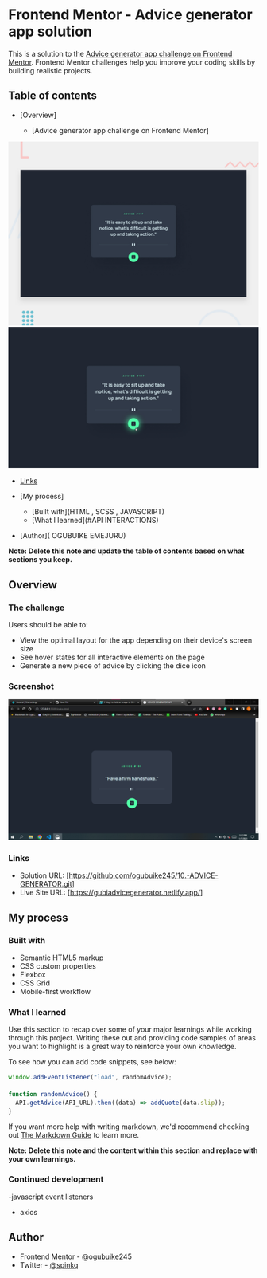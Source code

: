 # Frontend Mentor - Advice generator app solution

This is a solution to the [Advice generator app challenge on Frontend Mentor](https://www.frontendmentor.io/challenges/advice-generator-app-QdUG-13db). Frontend Mentor challenges help you improve your coding skills by building realistic projects.

## Table of contents

- [Overview]

  - [Advice generator app challenge on Frontend Mentor]

![Desktop Preview](./README/desktop-preview.jpg)
![active states Preview](./README/active-states.jpg)

- [Links](https://gubiadvicegenerator.netlify.app/)

- [My process]
  - [Built with](HTML , SCSS , JAVASCRIPT)
  - [What I learned](#API INTERACTIONS)
- [Author]( OGUBUIKE EMEJURU)

**Note: Delete this note and update the table of contents based on what sections you keep.**

## Overview

### The challenge

Users should be able to:

- View the optimal layout for the app depending on their device's screen size
- See hover states for all interactive elements on the page
- Generate a new piece of advice by clicking the dice icon

### Screenshot

![Screenshot](./README/screenshot.png)

### Links

- Solution URL: [https://github.com/ogubuike245/10.-ADVICE-GENERATOR.git]
- Live Site URL: [https://gubiadvicegenerator.netlify.app/]

## My process

### Built with

- Semantic HTML5 markup
- CSS custom properties
- Flexbox
- CSS Grid
- Mobile-first workflow

### What I learned

Use this section to recap over some of your major learnings while working through this project. Writing these out and providing code samples of areas you want to highlight is a great way to reinforce your own knowledge.

To see how you can add code snippets, see below:

```js
window.addEventListener("load", randomAdvice);

function randomAdvice() {
  API.getAdvice(API_URL).then((data) => addQuote(data.slip));
}
```

If you want more help with writing markdown, we'd recommend checking out [The Markdown Guide](https://www.markdownguide.org/) to learn more.

**Note: Delete this note and the content within this section and replace with your own learnings.**

### Continued development

-javascript event listeners

- axios

## Author

- Frontend Mentor - [@ogubuike245](https://www.frontendmentor.io/profile/@ogubuike245)
- Twitter - [@spinkq](https://www.twitter.com/spinkq)
